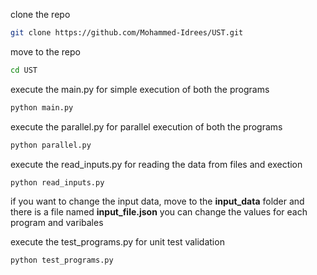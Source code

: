 clone the repo
```sh
git clone https://github.com/Mohammed-Idrees/UST.git
```
move to the repo
```sh
cd UST
```
execute the main.py for simple execution of both the programs
```sh
python main.py
```
execute the parallel.py for parallel execution of both the programs
```sh
python parallel.py
```
execute the read_inputs.py for reading the data from files and exection
```sh
python read_inputs.py
```
if you want to change the input data, move to the **input_data** folder and there is a file named **input_file.json** you can change the values for each program and varibales

execute the test_programs.py for unit test validation
```sh
python test_programs.py 
```